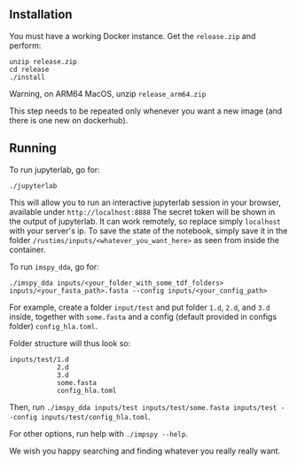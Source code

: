 ## Installation

You must have a working Docker instance.
Get the `release.zip` and perform:

```
unzip release.zip
cd release
./install
```
Warning, on ARM64 MacOS, unzip `release_arm64.zip`

This step needs to be repeated only whenever you want a new image (and there is one new on dockerhub).

## Running 

To run jupyterlab, go for:

```
./jupyterlab
```

This will allow you to run an interactive jupyterlab session in your browser, available under `http://localhost:8888`
The secret token will be shown in the output of jupyterlab.
It can work remotely, so replace simply `localhost` with your server's ip.
To save the state of the notebook, simply save it in the folder `/rustims/inputs/<whatever_you_want_here>` as seen from inside the container.


To run `imspy_dda`, go for:

```
./imspy_dda inputs/<your_folder_with_some_tdf_folders> inputs/<your_fasta_path>.fasta --config inputs/<your_config_path>
```

For example, create a folder `input/test` and put folder `1.d`, `2.d`, and `3.d` inside, together with `some.fasta` and a config (default provided in configs folder) `config_hla.toml`.

Folder structure will thus look so:

```
inputs/test/1.d
            2.d
            3.d
            some.fasta
            config_hla.toml
```

Then, run `./imspy_dda inputs/test inputs/test/some.fasta inputs/test --config inputs/test/config_hla.toml`.

For other options, run help with `./impspy --help`.

We wish you happy searching and finding whatever you really really want.
